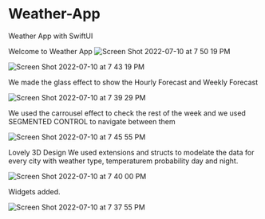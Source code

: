 # Weather-App
Weather App with SwiftUI


Welcome to Weather App
![Screen Shot 2022-07-10 at 7 50 19 PM](https://user-images.githubusercontent.com/89562671/178179798-25a33a90-d6d5-4ba0-a8ea-76087e0b3ad9.png)


![Screen Shot 2022-07-10 at 7 43 19 PM](https://user-images.githubusercontent.com/89562671/178179155-e317be00-b495-4e6c-9123-23f657e67778.png)

We made the glass effect to show the Hourly Forecast and Weekly Forecast


![Screen Shot 2022-07-10 at 7 39 29 PM](https://user-images.githubusercontent.com/89562671/178179276-b8e9e301-1ddd-4ad3-9b55-992226f76635.png)

We used the carrousel effect to check the rest of the week and we used SEGMENTED CONTROL to navigate between them


![Screen Shot 2022-07-10 at 7 45 55 PM](https://user-images.githubusercontent.com/89562671/178179443-6545e5db-46e6-4f86-b113-f9fbe092119d.png)

Lovely 3D Design 
We used extensions and structs to modelate the data for every city with weather type, temperaturem probability day and night.


![Screen Shot 2022-07-10 at 7 40 00 PM](https://user-images.githubusercontent.com/89562671/178179468-7e89e374-bf0b-41ac-8724-5bd410e7f58d.png)


Widgets added.



![Screen Shot 2022-07-10 at 7 37 55 PM](https://user-images.githubusercontent.com/89562671/178180020-6d7912b9-161c-451d-8c39-31ac330acda7.png)
